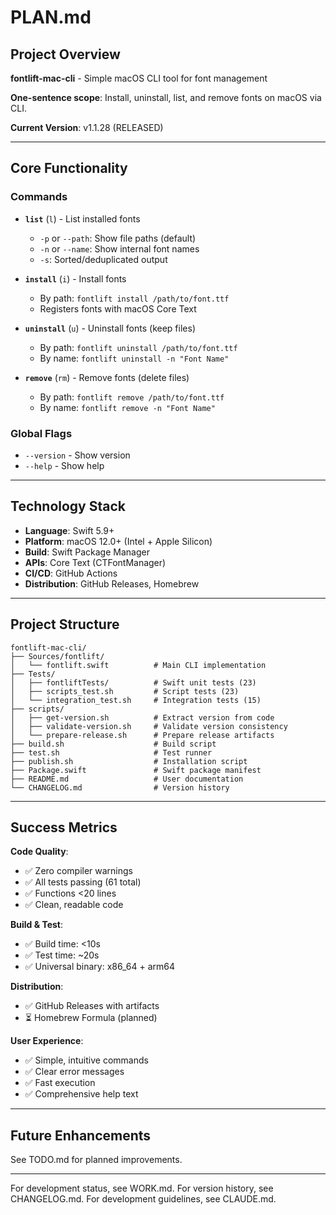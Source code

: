 # PLAN.md
<!-- this_file: PLAN.md -->

## Project Overview

**fontlift-mac-cli** - Simple macOS CLI tool for font management

**One-sentence scope**: Install, uninstall, list, and remove fonts on macOS via CLI.

**Current Version**: v1.1.28 (RELEASED)

---

## Core Functionality

### Commands
- **`list`** (`l`) - List installed fonts
  - `-p` or `--path`: Show file paths (default)
  - `-n` or `--name`: Show internal font names
  - `-s`: Sorted/deduplicated output

- **`install`** (`i`) - Install fonts
  - By path: `fontlift install /path/to/font.ttf`
  - Registers fonts with macOS Core Text

- **`uninstall`** (`u`) - Uninstall fonts (keep files)
  - By path: `fontlift uninstall /path/to/font.ttf`
  - By name: `fontlift uninstall -n "Font Name"`

- **`remove`** (`rm`) - Remove fonts (delete files)
  - By path: `fontlift remove /path/to/font.ttf`
  - By name: `fontlift remove -n "Font Name"`

### Global Flags
- `--version` - Show version
- `--help` - Show help

---

## Technology Stack

- **Language**: Swift 5.9+
- **Platform**: macOS 12.0+ (Intel + Apple Silicon)
- **Build**: Swift Package Manager
- **APIs**: Core Text (CTFontManager)
- **CI/CD**: GitHub Actions
- **Distribution**: GitHub Releases, Homebrew

---

## Project Structure

```
fontlift-mac-cli/
├── Sources/fontlift/
│   └── fontlift.swift          # Main CLI implementation
├── Tests/
│   ├── fontliftTests/          # Swift unit tests (23)
│   ├── scripts_test.sh         # Script tests (23)
│   └── integration_test.sh     # Integration tests (15)
├── scripts/
│   ├── get-version.sh          # Extract version from code
│   ├── validate-version.sh     # Validate version consistency
│   └── prepare-release.sh      # Prepare release artifacts
├── build.sh                    # Build script
├── test.sh                     # Test runner
├── publish.sh                  # Installation script
├── Package.swift               # Swift package manifest
├── README.md                   # User documentation
└── CHANGELOG.md                # Version history
```

---

## Success Metrics

**Code Quality**:
- ✅ Zero compiler warnings
- ✅ All tests passing (61 total)
- ✅ Functions <20 lines
- ✅ Clean, readable code

**Build & Test**:
- ✅ Build time: <10s
- ✅ Test time: ~20s
- ✅ Universal binary: x86_64 + arm64

**Distribution**:
- ✅ GitHub Releases with artifacts
- ⏳ Homebrew Formula (planned)

**User Experience**:
- ✅ Simple, intuitive commands
- ✅ Clear error messages
- ✅ Fast execution
- ✅ Comprehensive help text

---

## Future Enhancements

See TODO.md for planned improvements.

---

For development status, see WORK.md.
For version history, see CHANGELOG.md.
For development guidelines, see CLAUDE.md.
